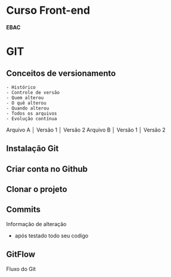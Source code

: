 # Curso Front-end
#### EBAC

# GIT

## Conceitos de versionamento
    - Histórico
    - Controle de versão
    - Quem alterou
    - O quê alterou
    - Quando alterou
    - Todos os arquivos
    - Evolução contínua

Arquivo A │  Versão 1 │ Versão 2 
Arquivo B │  Versão 1 │ Versão 2 

## Instalação Git

## Criar conta no Github

## Clonar o projeto

## Commits
Informação de alteração
- após testado todo seu codigo

## GitFlow
Fluxo do Git
